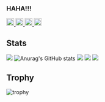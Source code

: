 ### HAHA!!!

<p align="left">
  <a href="https://github.com/weweweok">
    <img height="20" src="https://komarev.com/ghpvc/?username=weweweok" />
  </a>
  <a href="https://github.com/weweweok">
    <img height="20" src="https://img.shields.io/github/followers/weweweok?label=follow&logo=github&style=flat" />
  </a>
  <a href="http://qiita.com/weweweok">
    <img height="20" src="https://qiita-badge.apiapi.app/s/weweweok/posts.svg" />
  </a>
  <a href="http://qiita.com/weweweok">
    <img height="20" src="https://qiita-badge.apiapi.app/s/weweweok/contributions.svg" />
  </a>
</p>


## Stats
![](http://github-profile-summary-cards.vercel.app/api/cards/profile-details?username=weweweok&theme=gruvbox)
![Anurag's GitHub stats](https://github-readme-stats.vercel.app/api?username=anuraghazra&hide=contribs,prs&show_icons=true&theme=gruvbox)
![](http://github-profile-summary-cards.vercel.app/api/cards/productive-time?username=weweweok&theme=gruvbox&utcOffset=9)
![](http://github-profile-summary-cards.vercel.app/api/cards/repos-per-language?username=weweweok&theme=gruvbox)
![](http://github-profile-summary-cards.vercel.app/api/cards/most-commit-language?username=weweweok&theme=gruvbox)


## Trophy
![trophy](https://github-profile-trophy.vercel.app/?username=weweweok&theme=gruvbox)

<!--
**weweweok/weweweok** is a ✨ _special_ ✨ repository because its `README.md` (this file) appears on your GitHub profile.

Here are some ideas to get you started:

- 🔭 I’m currently working on ...
- 🌱 I’m currently learning ...
- 👯 I’m looking to collaborate on ...
- 🤔 I’m looking for help with ...
- 💬 Ask me about ...
- 📫 How to reach me: ...
- 😄 Pronouns: ...
- ⚡ Fun fact: ...
-->
